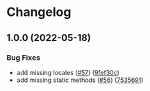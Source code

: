 # Changelog

## 1.0.0 (2022-05-18)


### Bug Fixes

* add missing locales ([#57](https://github.com/eorzea-weather/node-eorzea-weather/issues/57)) ([9fef30c](https://github.com/eorzea-weather/node-eorzea-weather/commit/9fef30ca660c8cdf937a3adf39d546ae980aa41e))
* add missing static methods ([#56](https://github.com/eorzea-weather/node-eorzea-weather/issues/56)) ([7535691](https://github.com/eorzea-weather/node-eorzea-weather/commit/75356918dde92ed5810de44135278967bc11478d))
